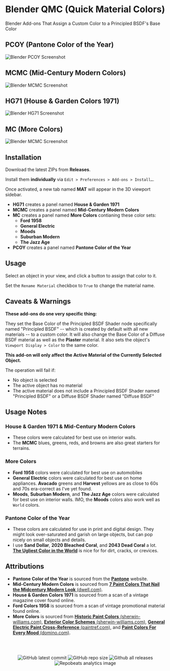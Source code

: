 <h1>Blender QMC (Quick Material Colors)</h1>

Blender Add-ons That Assign a Custom Color to a Principled BSDF's Base Color

## PCOY (Pantone Color of the Year)

![Blender PCOY Screenshot](https://github.com/don1138/blender-pcoy/blob/main/imx/blender-pcoy.jpg)

## MCMC (Mid-Century Modern Colors)

![Blender MCMC Screenshot](https://github.com/don1138/blender-pcoy/blob/main/imx/blender-mcmc.jpg)

## HG71 (House & Garden Colors 1971)

![Blender HG71 Screenshot](https://github.com/don1138/blender-pcoy/blob/main/imx/blender-hg71.jpg)

<!-- ## F58 (Ford Colors 1958)

![Blender F58 Screenshot](https://github.com/don1138/blender-pcoy/blob/main/imx/blender-f58.jpg)
 -->

## MC (More Colors)

![Blender MCMC Screenshot](https://github.com/don1138/blender-pcoy/blob/main/imx/blender-mc.jpg)

## Installation

Download the latest ZIPs from **Releases**.

Install them **individually** via ``Edit > Preferences > Add-ons > Install…``.

Once activated, a new tab named **MAT** will appear in the 3D viewport sidebar.
- **HG71** creates a panel named **House & Garden 1971**
- **MCMC** creates a panel named **Mid-Century Modern Colors**
- **MC** creates a panel named **More Colors** contianing these color sets:
  - **Ford 1958**
  - **General Electric**
  - **Moods**
  - **Suburban Modern**
  - **The Jazz Age**
- **PCOY** creates a panel named **Pantone Color of the Year**

## Usage

Select an object in your view, and click a button to assign that color to it.

Set the ``Rename Material`` checkbox to ``True`` to change the material name.

## Caveats & Warnings

**These add-ons do one very specific thing:**

They set the Base Color of the Principled BSDF Shader node specifically named "Principled BSDF" -- which is created by default with all new materials -- to a custom color. It will also change the Base Color of a Diffuse BSDF material as well as the **Plaster** material. It also sets the object's `Viewport Display > Color` to the same color.

**This add-on will only affect the Active Material of the Currently Selected Object.**

The operation will fail if:
- No object is selected
- The active object has no material
- The active material does not include a Principled BSDF Shader named "Principled BSDF" or a Diffuse BSDF Shader named "Diffuse BSDF"

## Usage Notes

### House & Garden 1971 & Mid-Century Modern Colors
- These colors were calculated for best use on interior walls.
- The **MCMC** blues, greens, reds, and browns are also great starters for terrains.

### More Colors
- **Ford 1958** colors were calculated for best use on automobiles
- **General Electric** colors were calculated for best use on home appliances. **Avacado** greens and **Harvest** yellows are as close to 60s and 70s era-correct as I've yet found.
- **Moods**, **Suburban Modern**, and **The Jazz Age** colors were calculated for best use on interior walls. IMO, the **Moods** colors also work well as `World` colors.

### Pantone Color of the Year
- These colors are calculated for use in print and digital design. They might look over-saturated and garish on large objects, but can pop nicely on small objects and details.
- I use **Sand Dollar**, **2020 Bleached Coral**, and **2043 Dead Coral** a lot. [**The Ugliest Color in the World**](https://www.huffpost.com/entry/ugliest-color-pantone_n_57570df6e4b0ca5c7b504538) is nice for for dirt, cracks, or crevices.

## Attributions

- **Pantone Color of the Year** is sourced from the [**Pantone**](https://www.pantone.com/articles/past-colors-of-the-year) website.
- **Mid-Century Modern Colors** is sourced from [**7 Paint Colors That Nail the Midcentury Modern Look** (dwell.com)](https://www.dwell.com/article/best-midcentury-modern-paint-colors-111e82a1).
- **House & Garden Colors 1971** is sourced from a scan of a vintage magazine cover found online.
- **Ford Colors 1958** is sourced from a scan of vintage promotional material found online.
- **More Colors** is sourced from [**Historic Paint Colors** (sherwin-williams.com)](https://www.sherwin-williams.com/en-us/color/color-collections/historic-paint-colors), [**Exterior Color Schemes** (sherwin-williams.com)](https://www.sherwin-williams.com/homeowners/color/find-and-explore-colors/paint-colors-by-collection/exterior-color-schemes/suburban-modern),  [**General Electric Paint Cross-Reference** (paintref.com)](https://paintref.com/cgi-bin/colorcodedisplay.cgi?model=General%20Electric), and [**Paint Colors For Every Mood** (domino.com)](https://www.domino.com/content/paint-colors-for-every-mood).

<br><br>
<p align="center">
  <img alt="GitHub latest commit" src="https://img.shields.io/github/last-commit/don1138/blender-qmc">
  <img alt="GitHub repo size" src="https://img.shields.io/github/repo-size/don1138/blender-qmc">
  <img alt="Github all releases" src="https://img.shields.io/github/downloads/don1138/blender-qmc/total.svg"><br>
  <img src="https://repobeats.axiom.co/api/embed/52e50c70eb6c2d9d025cc8b7bf8f3c40ddf5b214.svg" alt="Repobeats analytics image">
</p>
